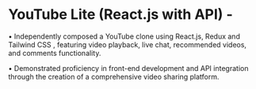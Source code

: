 # YouTube Lite (React.js with API) - 
• Independently composed a YouTube clone using React.js, Redux and Tailwind CSS , featuring video playback, live chat, 
recommended videos, and comments functionality. 

• Demonstrated proficiency in front-end development and API integration through the creation of a comprehensive video
sharing platform. 
